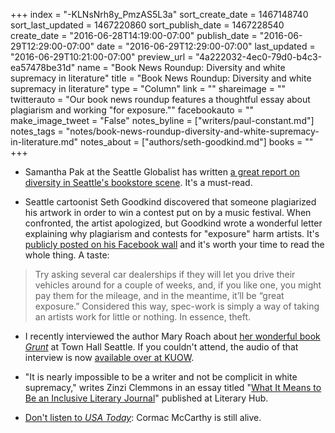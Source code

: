 +++
index = "-KLNsNrh8y_PmzAS5L3a"
sort_create_date = 1467148740
sort_last_updated = 1467220860
sort_publish_date = 1467228540
create_date = "2016-06-28T14:19:00-07:00"
publish_date = "2016-06-29T12:29:00-07:00"
date = "2016-06-29T12:29:00-07:00"
last_updated = "2016-06-29T10:21:00-07:00"
preview_url = "4a222032-4ec0-79d0-b4c3-ea57478be31d"
name = "Book News Roundup: Diversity and white supremacy in literature"
title = "Book News Roundup: Diversity and white supremacy in literature"
type = "Column"
link = ""
shareimage = ""
twitterauto = "Our book news roundup features a thoughtful essay about plagiarism and working \"for exposure.\""
facebookauto = ""
make_image_tweet = "False"
notes_byline = ["writers/paul-constant.md"]
notes_tags = "notes/book-news-roundup-diversity-and-white-supremacy-in-literature.md"
notes_about = ["authors/seth-goodkind.md"]
books = ""
+++
* Samantha Pak at the Seattle Globalist has written [a great report on diversity in Seattle's bookstore scene](http://www.seattleglobalist.com/2016/06/27/seattle-bookstores-tackle-literatures-lack-of-diversity/52964). It's a must-read.

* Seattle cartoonist Seth Goodkind discovered that someone plagiarized his artwork in order to win a contest put on by a music festival. When confronted, the artist apologized, but Goodkind wrote a wonderful letter explaining why plagiarism and contests for "exposure" harm artists. It's [publicly posted on his Facebook wall](https://www.facebook.com/sethbeastmeat/posts/696452340495554) and it's worth your time to read the whole thing. A taste:

<blockquote>Try asking several car dealerships if they will let you drive their vehicles around for a couple of weeks, and, if you like one, you might pay them for the mileage, and in the meantime, it’ll be “great exposure.” Considered this way, spec-work is simply a way of taking an artists work for little or nothing. In essence, theft.</blockquote>

* I recently interviewed the author Mary Roach about [her wonderful book *Grunt*](http://seattlereviewofbooks.com/reviews/rational-exuberance/) at Town Hall Seattle. If you couldn't attend, the audio of that interview is now [available over at KUOW](http://kuow.org/post/mary-roach-curious-tales-extraordinary-science-war).

* "It is nearly impossible to be a writer and not be complicit in white supremacy," writes Zinzi Clemmons in an essay titled "[What It Means to Be an Inclusive Literary Journal](http://lithub.com/what-it-means-to-be-an-inclusive-literary-journal/)" published at Literary Hub.

* [Don't listen to *USA Today*](http://gawker.com/cormac-mccarthy-isnt-dead-but-an-old-prankster-tricked-1782747839): Cormac McCarthy is still alive. 